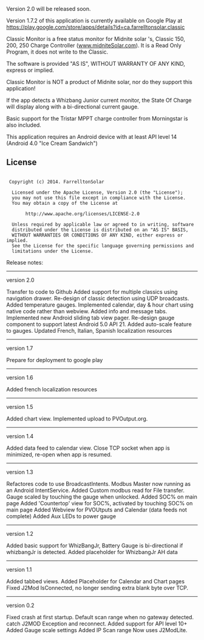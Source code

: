Version 2.0 will be released soon.

Version 1.7.2 of this application is currently available on Google Play at
<https://play.google.com/store/apps/details?id=ca.farrelltonsolar.classic>

Classic Monitor is a free status monitor for Midnite solar 's, Classic 150, 200, 250 Charge Controller (www.midniteSolar.com). It is a Read Only Program, it does not write to the Classic.

The software is provided "AS IS", WITHOUT WARRANTY OF ANY KIND, express or implied.

Classic Monitor is NOT a product of Midnite solar, nor do they support this application!

If the app detects a Whizbang Junior current monitor, the State Of Charge will display along with a bi-directional current gauge.

Basic support for the Tristar MPPT charge controller from Morningstar is also included.

This application requires an Android device with at least API level 14 (Android 4.0 "Ice Cream Sandwich") 

## License
```

 Copyright (c) 2014. FarrelltonSolar

  Licensed under the Apache License, Version 2.0 (the "License");
  you may not use this file except in compliance with the License.
  You may obtain a copy of the License at

       http://www.apache.org/licenses/LICENSE-2.0

  Unless required by applicable law or agreed to in writing, software
  distributed under the License is distributed on an "AS IS" BASIS,
  WITHOUT WARRANTIES OR CONDITIONS OF ANY KIND, either express or implied.
  See the License for the specific language governing permissions and
  limitations under the License.

```


Release notes:

-----------------

version 2.0

Transfer to code to Github
Added support for multiple classics using navigation drawer.
Re-design of classic detection using UDP broadcasts.
Added temperature gauges.
Implemented calendar, day & hour chart using native code rather than webview.
Added info and message tabs.
Implemented new Android sliding tab view pager.
Re-design gauge component to support latest Android 5.0 API 21.
Added auto-scale feature to gauges.
Updated French, Italian, Spanish localization resources

-----------------

version 1.7

Prepare for deployment to google play


-----------------

version 1.6

Added french localization resources

-----------------

version 1.5

Added chart view.
Implemented upload to PVOutput.org.

-----------------

version 1.4

Added data feed to calendar view.
Close TCP socket when app is minimized, re-open when app is resumed.

-----------------

version 1.3

Refactores code to use BroadcastIntents.
Modbus Master now running as an Android IntentService.
Added Custom modbus read for File transfer.
Gauge scaled by touching the gauge when unlocked.
Added SOC% on main page
Added 'Countertop' view for SOC%, activated by touching SOC% on main page
Added Webview for PVOUtputs and Calendar (data feeds not complete)
Added Aux LEDs to power gauge

-----------------

version 1.2

Added basic support for WhizBangJr, Battery Gauge is bi-directional if whizbangJr is detected.
Added placeholder for WhizbangJr AH data

-----------------

version 1.1

Added tabbed views.
Added Placeholder for Calendar and Chart pages
Fixed J2Mod IsConnected, no longer sending extra blank byte over TCP.

-----------------

version 0.2

Fixed crash at first startup.
Default scan range when no gateway detected.
catch J2MOD Exception and reconnect.
Added support for API level 10+
Added Gauge scale settings 
Added IP Scan range
Now uses J2ModLite.